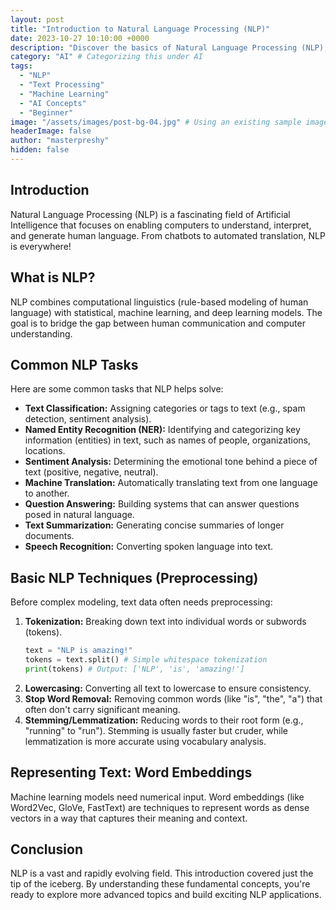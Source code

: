 ```yaml
---
layout: post
title: "Introduction to Natural Language Processing (NLP)"
date: 2023-10-27 10:10:00 +0000
description: "Discover the basics of Natural Language Processing (NLP), how computers understand human language, and common NLP tasks and techniques."
category: "AI" # Categorizing this under AI
tags:
  - "NLP"
  - "Text Processing"
  - "Machine Learning"
  - "AI Concepts"
  - "Beginner"
image: "/assets/images/post-bg-04.jpg" # Using an existing sample image
headerImage: false
author: "masterpreshy"
hidden: false
---
```


## Introduction
Natural Language Processing (NLP) is a fascinating field of Artificial Intelligence that focuses on enabling computers to understand, interpret, and generate human language. From chatbots to automated translation, NLP is everywhere!

## What is NLP?
NLP combines computational linguistics (rule-based modeling of human language) with statistical, machine learning, and deep learning models. The goal is to bridge the gap between human communication and computer understanding.

## Common NLP Tasks
Here are some common tasks that NLP helps solve:
-   **Text Classification:** Assigning categories or tags to text (e.g., spam detection, sentiment analysis).
-   **Named Entity Recognition (NER):** Identifying and categorizing key information (entities) in text, such as names of people, organizations, locations.
-   **Sentiment Analysis:** Determining the emotional tone behind a piece of text (positive, negative, neutral).
-   **Machine Translation:** Automatically translating text from one language to another.
-   **Question Answering:** Building systems that can answer questions posed in natural language.
-   **Text Summarization:** Generating concise summaries of longer documents.
-   **Speech Recognition:** Converting spoken language into text.

## Basic NLP Techniques (Preprocessing)
Before complex modeling, text data often needs preprocessing:
1.  **Tokenization:** Breaking down text into individual words or subwords (tokens).
    ```python
    text = "NLP is amazing!"
    tokens = text.split() # Simple whitespace tokenization
    print(tokens) # Output: ['NLP', 'is', 'amazing!']
    ```
2.  **Lowercasing:** Converting all text to lowercase to ensure consistency.
3.  **Stop Word Removal:** Removing common words (like "is", "the", "a") that often don't carry significant meaning.
4.  **Stemming/Lemmatization:** Reducing words to their root form (e.g., "running" to "run"). Stemming is usually faster but cruder, while lemmatization is more accurate using vocabulary analysis.

## Representing Text: Word Embeddings
Machine learning models need numerical input. Word embeddings (like Word2Vec, GloVe, FastText) are techniques to represent words as dense vectors in a way that captures their meaning and context.

## Conclusion
NLP is a vast and rapidly evolving field. This introduction covered just the tip of the iceberg. By understanding these fundamental concepts, you're ready to explore more advanced topics and build exciting NLP applications.
